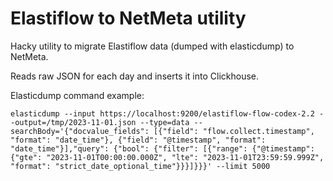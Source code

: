 # Elastiflow to NetMeta utility

Hacky utility to migrate Elastiflow data (dumped with elasticdump) to NetMeta.

Reads raw JSON for each day and inserts it into Clickhouse.

Elasticdump command example:
```
elasticdump --input https://localhost:9200/elastiflow-flow-codex-2.2 --output=/tmp/2023-11-01.json --type=data --searchBody='{"docvalue_fields": [{"field": "flow.collect.timestamp", "format": "date_time"}, {"field": "@timestamp", "format": "date_time"}],"query": {"bool": {"filter": [{"range": {"@timestamp": {"gte": "2023-11-01T00:00:00.000Z", "lte": "2023-11-01T23:59:59.999Z", "format": "strict_date_optional_time"}}}]}}}' --limit 5000
```
